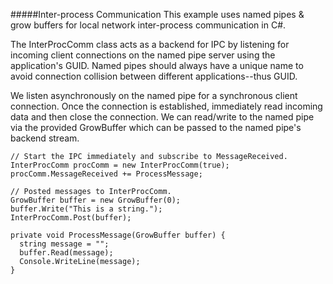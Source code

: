 #####Inter-process Communication
This example uses named pipes & grow buffers for local network inter-process communication in C#.

The InterProcComm class acts as a backend for IPC by listening for incoming client connections on the named pipe server using the application's GUID. Named pipes should always have a unique name to avoid connection collision between different applications--thus GUID.

We listen asynchronously on the named pipe for a synchronous client connection. Once the connection is established, immediately read incoming data and then close the connection. We can read/write to the named pipe via the provided GrowBuffer which can be passed to the named pipe's backend stream.

```
// Start the IPC immediately and subscribe to MessageReceived.
InterProcComm procComm = new InterProcComm(true);
procComm.MessageReceived += ProcessMessage;
```
```
// Posted messages to InterProcComm.
GrowBuffer buffer = new GrowBuffer(0);
buffer.Write("This is a string.");
InterProcComm.Post(buffer);
```
```
private void ProcessMessage(GrowBuffer buffer) {
  string message = "";
  buffer.Read(message);
  Console.WriteLine(message);
}
```
